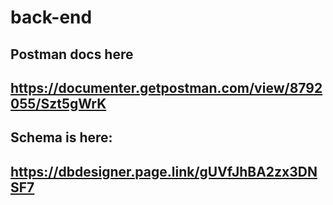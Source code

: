 # back-end

## Postman docs here
## https://documenter.getpostman.com/view/8792055/Szt5gWrK

## Schema is here:
## https://dbdesigner.page.link/gUVfJhBA2zx3DNSF7